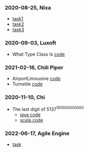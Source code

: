 ### 2020-08-25, Nixa

- [task1](nixa/Task1.scala)
- [task2](nixa/Task2.scala)
- [task3](nixa/Task3.SQL)

### 2020-09-03, Luxoft

- What Type Class Is [code](luxoft/WhatTypeClassIs.scala)

### 2021-02-16, Chili Piper

- AirportLimousine [code](chilipiper/airport/AirportLimousine.scala)
- Turnstile [code](chilipiper/turn/Turnstile.scala)

### 2020-11-10, Chi

- The last digit of $5137^{100000000000}$ 
  - [java code](chi/SevenToPower.java)
  - [scala code](chi/SevenToPowerOfN.scala)

### 2022-06-17, Agile Engine

- [task](agileengine/Task1.scala)

